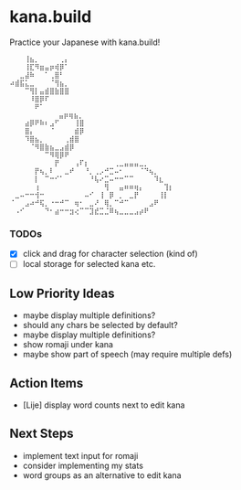 # kana.build

Practice your Japanese with kana.build!

```
⠀⠀⠀⢸⣦⡀⠀⠀⠀⠀⢀⡄
⠀⠀⠀⢸⣏⠻⣶⣤⡶⢾⡿⠁
⠀⠀⣀⣼⠷⠀⠀⠁⢀⣿⠃⠀
⠴⣾⣯⣅⣀⠀⠀⠀⠈⢻⣦⡀
⠀⠀⠀⠉⢻⡇⣤⣾⣿⣷⣿⣿
⠀⠀⠀⠀⠸⣿⡿⠏⠀⠀⠀⠀
⠀⠀⠀⠀⠀⠟⠁⠀⠀⠀⠀⠀
            ⣤⡶⢶⣦⡀
⠀⠀⠀⣴⡿⠟⠷⠆⣠⠋⠀⠀⠀⢸⣿
⠀⠀⠀⣿⡄⠀⠀⠀⠈⠀⠀⠀⠀⣾⡿
⠀⠀⠀⠹⣿⣦⡀⠀⠀⠀⠀⢀⣾⣿
⠀⠀⠀⠀⠈⠻⣿⣷⣦⣀⣠⣾⡿
⠀⠀⠀⠀⠀⠀⠀⠉⠻⢿⡿⠟
⠀⠀⠀⠀⠀⠀⠀⠀⠀⡟⠀⠀⠀⢠⠏⡆⠀⠀⠀⠀⠀⢀⣀⣤⣤⣤⣀⡀
⠀⠀⠀⠀⠀⡟⢦⡀⠇⠀⠀⣀⠞⠀⠀⠘⡀⢀⡠⠚⣉⠤⠂⠀⠀⠀⠈⠙⢦⡀
⠀⠀⠀⠀⠀⡇⠀⠉⠒⠊⠁⠀⠀⠀⠀⠀⠘⢧⠔⣉⠤⠒⠒⠉⠉⠀⠀⠀⠀⠹⣆
⠀⠀⠀⠀⠀⢰⠀⠀⠀⠀⠀⠀⠀⠀⠀⠀⠀⠀⠀⢻⠀⠀⣤⠶⠶⢶⡄⠀⠀⠀⠀⢹⡆
⠀⣀⠤⠒⠒⢺⠒⠀⠀⠀⠀⠀⠀⠀⠀⠤⠊⠀⢸⠀⡿⠀⡀⠀⣀⡟⠀⠀⠀⠀⢸⡇
⠈⠀⠀⣠⠴⠚⢯⡀⠐⠒⠚⠉⠀⢶⠂⠀⣀⠜⠀⢿⡀⠉⠚⠉⠀⠀⠀⠀⣠⠟
⠀⠠⠊⠀⠀⠀⠀⠙⠂⣴⠒⠒⣲⢔⠉⠉⣹⣞⣉⣈⠿⢦⣀⣀⣀⣠⡴⠟
```

### TODOs
- [x] click and drag for character selection (kind of)
- [ ] local storage for selected kana etc.

## Low Priority Ideas
- maybe display multiple definitions?
- should any chars be selected by default?
- maybe display multiple definitions?
- show romaji under kana
- maybe show part of speech (may require multiple defs)

## Action Items
- [Lije] display word counts next to edit kana

## Next Steps
- implement text input for romaji
- consider implementing my stats
- word groups as an alternative to edit kana

